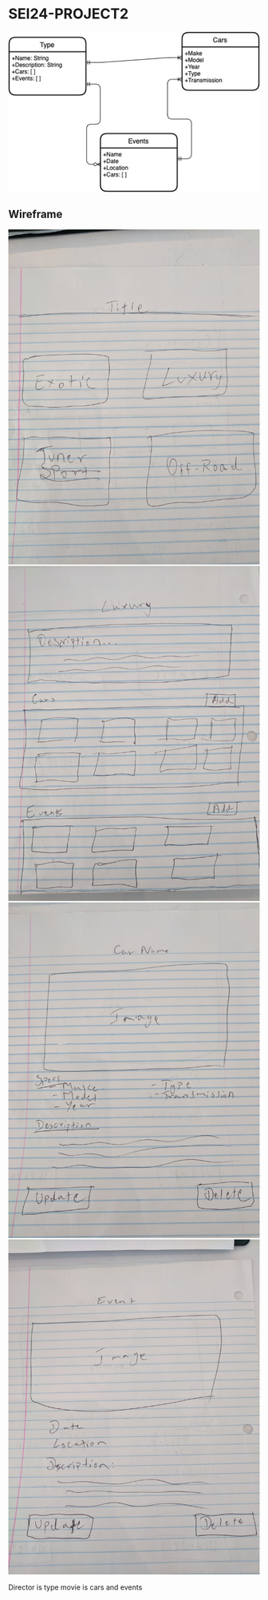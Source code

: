 # SEI24-PROJECT2
!['ERD Diagram'](/img/erd_diagram.jpg)

## Wireframe
!['Wireframe 1'](/img/wireframe1.jpg)
!['Wireframe 2'](/img/wireframe2.jpg)
!['Wireframe 3'](/img/wireframe3.jpg)
!['Wireframe 4'](/img/wireframe4.jpg)


Director is type 
movie is cars and events